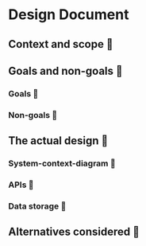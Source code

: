 # Design Document

## Context and scope 🐍

## Goals and non-goals 🐍

### Goals 🐍

### Non-goals 🐍

## The actual design 🐍

### System-context-diagram 🐍

### APIs 🐍

### Data storage 🐍

## Alternatives considered 🐍 
